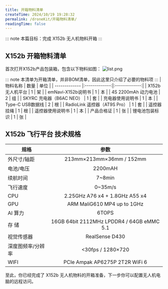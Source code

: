 ```yaml
---
title: 开箱物料清单
createTime: 2024/10/19 19:28:32
permalink: /droneKit/开箱物料清单/
readingTime: false
---
```


<!-- TODO(Derkai): 待更新一个开箱视频 -->
::: note 本篇目标：完成 X152b 无人机物料开箱
:::
## X152b 开箱物料清单
首次打开X152b产品包装箱，包含以下物料如图：
![list.png](https://emnavi-doc-img.oss-cn-beijing.aliyuncs.com/emnavi_assets/intro/list.png)

::: note 本清单为开箱清单，并非BOM清单，因此这里只介绍了必要的物料项
:::
| 物料名称        | 数量        | 单位        |
| -------------  |:-------------:|:-------------:|
| X152b 无人机平台    | 1 |         架         | 
| emNavi-X152b说明书    | 1 |         本         | 
| 4S 2200mAh 动力电池    | 2 |         组         | 
| SKYRC 充电器（B6AC NEO）    | 1 |         套         | 
| 充电器使用说明书    | 1 |         本         | 
| Type-C USB数据线    | 2 |         根         | 
| RadioLink 遥控器（AT9S Pro）    | 1 |         套         | 
| 遥控器挂绳    | 1 |         根         | 
| 遥控器使用说明书    | 1 |         本         | 
| 产品合格证    | 1 |         张        | 
| 锂电池包装标识    | 1 |         张         | 

## X152b 飞行平台 技术规格

| 规格        | 参数        | 
| -------------  |:-------------:|
| 外尺寸/轴距    | 213mm×213mm×36mm / 152mm |
| 电池/电压    | 2200mAH |
| 续航时间    | 7~8min |
| 飞行速度    | 0~35m/s |
| CPU    | 2.25GHz A76 x4 + 1.8GHz A55 x4 |
| GPU    | ARM MaliG610 MP4 up to 1GHz |
| AI 算力    | 6TOPS |
| 存 储    | 16GB 64bit 2112MHz LPDDR4 / 64GB eMMC 5.1 |
| 视觉传感器   | RealSense D430 |
| 深度图频率/分辨率    | <30fps / 1280×720 |
| WIFI   | PCIe Ampak AP6275P 2T2R WiFi 6 |


至此，你已经完成了 X152b 无人机物料的开箱准备，下一步你可以配置无人机电脑的远程访问。